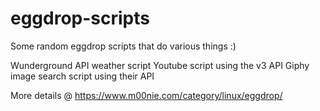 # eggdrop-scripts
Some random eggdrop scripts that do various things :)

Wunderground API weather script
Youtube script using the v3 API
Giphy image search script using their API

More details @ https://www.m00nie.com/category/linux/eggdrop/
